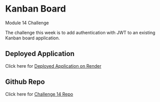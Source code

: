# Kanban Board

Module 14 Challenge

The challenge this week is to add authentication with JWT to an existing Kanban board application.

## Deployed Application

Click here for [Deployed Application on Render](https://kanbanboard-i544.onrender.com/)


## Github Repo

Click here for [Challenge 14 Repo](https://github.com/lobungen/KanbanBoard)